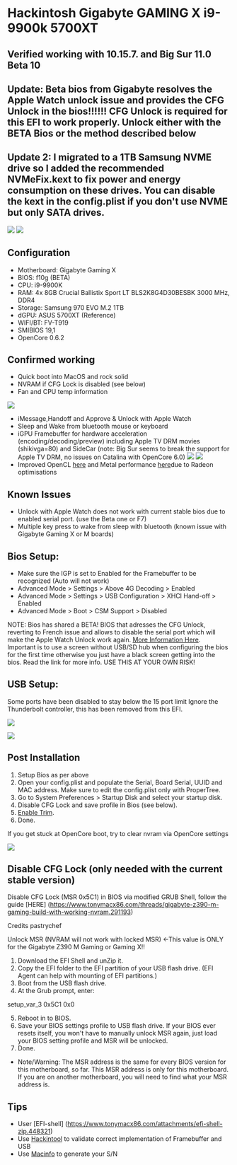 # Hackintosh Gigabyte GAMING X i9-9900k 5700XT

## Verified working with 10.15.7. and Big Sur 11.0 Beta 10
## Update: Beta bios from Gigabyte resolves the Apple Watch unlock issue and provides the CFG Unlock in the bios!!!!!! CFG Unlock is required for this EFI to work properly. Unlock either with the BETA Bios or the method described below
## Update 2: I migrated to a 1TB Samsung NVME drive so I added the recommended NVMeFix.kext to fix power and energy consumption on these drives. You can disable the kext in the config.plist if you don't use NVME but only SATA drives.    

![](https://github.com/extric99/Hackintosh-Gigabyte-Z390-GAMING-X-i7-9900k-5700XT/blob/master/screenshot/Screenshot_Info.png)
![](https://github.com/extric99/Hackintosh-Gigabyte-Z390-GAMING-X-i7-9900k-5700XT/blob/master/screenshot/Screenshot_BigSur.png)

## Configuration
- Motherboard: Gigabyte Gaming X
- BIOS: f10g (BETA)
- CPU: i9-9900K  
- RAM: 4x 8GB Crucial Ballistix Sport LT BLS2K8G4D30BESBK 3000 MHz, DDR4
- Storage: Samsung 970 EVO M.2 1TB  
- dGPU: ASUS 5700XT (Reference)  
- WIFI/BT: FV-T919  
- SMIBIOS 19,1
- OpenCore 0.6.2

## Confirmed working
- Quick boot into MacOS and rock solid
- NVRAM if CFG Lock is disabled (see below)
- Fan and CPU temp information

![](https://github.com/extric99/Hackintosh-Gigabyte-Z390-GAMING-X-i7-9900k-5700XT/blob/master/screenshot/Screenshot_temp.png)

- iMessage,Handoff and Approve & Unlock with Apple Watch
- Sleep and Wake from bluetooth mouse or keyboard
- iGPU Framebuffer for hardware acceleration (encoding/decoding/preview) including Apple TV DRM movies (shikivga=80) and SideCar
(note: Big Sur seems to break the support for Apple TV DRM, no issues on Catalina with OpenCore 6.0)
![](https://github.com/extric99/Hackintosh-Gigabyte-Z390-GAMING-X-i7-9900k-5700XT/blob/master/screenshot/Screenshot_Hackintool_1.png)
![](https://github.com/extric99/Hackintosh-Gigabyte-Z390-GAMING-X-i7-9900k-5700XT/blob/master/screenshot/Screenshot%20Framebuffer.png)
- Improved OpenCL [here](https://browser.geekbench.com/v5/compute/1264374) and Metal performance [here](https://browser.geekbench.com/v5/compute/1264376)due to Radeon optimisations

## Known Issues
- Unlock with Apple Watch does not work with current stable bios due to enabled serial port. (use the Beta one or F7)
- Multiple key press to wake from sleep with bluetooth (known issue with Gigabyte Gaming X or M boards)


## Bios Setup:

- Make sure the IGP is set to Enabled for the Framebuffer to be recognized (Auto will not work)
- Advanced Mode > Settings > Above 4G Decoding > Enabled
- Advanced Mode > Settings > USB Configuration > XHCI Hand-off > Enabled
- Advanced Mode > Boot > CSM Support > Disabled

NOTE: Bios has shared a BETA! BIOS that adresses the CFG Unlock, reverting to French issue and allows to disable the serial port which will make the Apple Watch Unlock work again. [More Information Here](https://www.tonymacx86.com/threads/ssdt-or-clover-patch-to-disable-super-i-o-serial-port-on-gigabyte-z390-m-gaming.287471/page-8). Important is to use a screen without USB/SD hub when configuring the bios for the first time otherwise you just have a black screen getting into the bios. Read the link for more info.
USE THIS AT YOUR OWN RISK!

## USB Setup:

Some ports have been disabled to stay below the 15 port limit
Ignore the Thunderbolt controller, this has been removed from this EFI.

![](https://github.com/extric99/Hackintosh-Gigabyte-Z390-GAMING-X-i7-9900k-5700XT/blob/master/screenshot/Screenshot_USB_Layout.png)

![](https://github.com/extric99/Hackintosh-Gigabyte-Z390-GAMING-X-i7-9900k-5700XT/blob/master/screenshot/Screenshot_USB.png)

## Post Installation
1. Setup Bios as per above
2. Open your config.plist and populate the Serial, Board Serial, UUID and MAC address. Make sure to edit the config.plist only with ProperTree.
3. Go to System Preferences > Startup Disk and select your startup disk.
4. Disable CFG Lock and save profile in Bios (see below).
5. [Enable Trim](https://www.howtogeek.com/222077/how-to-enable-trim-for-third-party-ssds-on-mac-os-x/).
6. Done.

If you get stuck at OpenCore boot, try to clear nvram via OpenCore settings  

![](https://github.com/extric99/Hackintosh-Gigabyte-Z390-GAMING-X-i7-9900k-5700XT/blob/master/screenshot/Screenshot_MAC.png)

## Disable CFG Lock (only needed with the current stable version)

Disable CFG Lock (MSR 0x5C1) in BIOS via modified GRUB Shell, follow the guide [HERE] (https://www.tonymacx86.com/threads/gigabyte-z390-m-gaming-build-with-working-nvram.291193)

Credits pastrychef

Unlock MSR (NVRAM will not work with locked MSR) <-This value is ONLY for the Gigabyte Z390 M Gaming or Gaming X!!
1. Download the EFI Shell and unZip it.
2. Copy the EFI folder to the EFI partition of your USB flash drive. (EFI Agent can help with mounting of EFI partitions.)
3. Boot from the USB flash drive.
4. At the Grub prompt, enter:

setup_var_3 0x5C1 0x0

5. Reboot in to BIOS.
6. Save your BIOS settings profile to USB flash drive. If your BIOS ever resets itself, you won't have to manually unlock MSR again, just load your BIOS setting profile and MSR will be unlocked.
7. Done.
* Note/Warning: The MSR address is the same for every BIOS version for this motherboard, so far. This MSR address is only for this motherboard. If you are on another motherboard, you will need to find what your MSR address is.

## Tips
- User [EFI-shell] (https://www.tonymacx86.com/attachments/efi-shell-zip.448321)
- Use [Hackintool](http://headsoft.com.au/download/mac/Hackintool.zip) to validate correct implementation of Framebuffer and USB
- Use [Macinfo](https://github.com/acidanthera/MacInfoPkg) to generate your S/N
